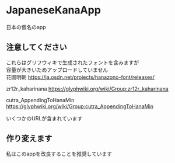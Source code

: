 # JapaneseKanaApp
日本の仮名のapp  

## 注意してください
これらはグリフウィキで生成されたフォントを含みますが  
容量が大きいためアップロードしていません  
花園明朝
https://ja.osdn.net/projects/hanazono-font/releases/

zr12r_kaharinana
https://glyphwiki.org/wiki/Group:zr12r_kaharinana

cutra_AppendingToHanaMin
https://glyphwiki.org/wiki/Group:cutra_AppendingToHanaMin

いくつかのURLが含まれています  

## 作り変えます
私はこのappを改良することを推奨しています
